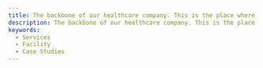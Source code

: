 ```yaml
---
title: The backbone of our healthcare company. This is the place where the ‘magic’ happens.
description: The backbone of our healthcare company. This is the place where the ‘magic’ happens.
keywords:
  - Services
  - Facility
  - Case Studies
---
```

